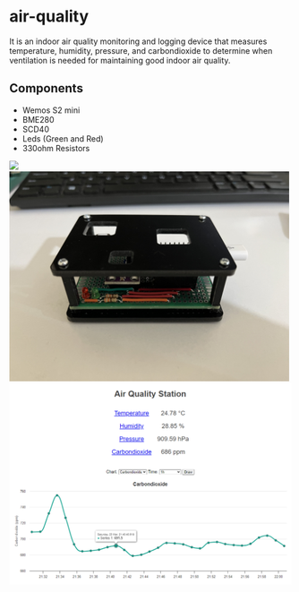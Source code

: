 # air-quality
It is an indoor air quality monitoring and logging device that measures temperature, humidity, pressure, and carbondioxide to determine when ventilation is needed for maintaining good indoor air quality.

## Components
- Wemos S2 mini
- BME280
- SCD40
- Leds (Green and Red)
- 330ohm Resistors

<p align="left">
  <img src="images/3.JPG" width="500">
  <img src="images/2.JPG" width="500"><br>
  <img src="images/1.png" width="1095">
</p>
